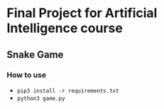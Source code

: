 # Final Project for Artificial Intelligence course
## Snake Game

### How to use
* `pip3 install -r requirements.txt`  
* `python3 game.py`